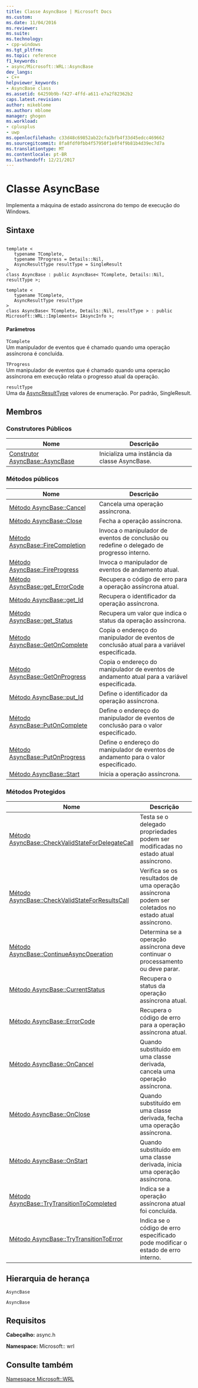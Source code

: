 ```yaml
---
title: Classe AsyncBase | Microsoft Docs
ms.custom: 
ms.date: 11/04/2016
ms.reviewer: 
ms.suite: 
ms.technology:
- cpp-windows
ms.tgt_pltfrm: 
ms.topic: reference
f1_keywords:
- async/Microsoft::WRL::AsyncBase
dev_langs:
- C++
helpviewer_keywords:
- AsyncBase class
ms.assetid: 64259b9b-f427-4ffd-a611-e7a2f82362b2
caps.latest.revision: 
author: mikeblome
ms.author: mblome
manager: ghogen
ms.workload:
- cplusplus
- uwp
ms.openlocfilehash: c33d48c69852ab22cfa2bfb4f33d45edcc469662
ms.sourcegitcommit: 8fa8fdf0fbb4f57950f1e8f4f9b81b4d39ec7d7a
ms.translationtype: MT
ms.contentlocale: pt-BR
ms.lasthandoff: 12/21/2017
---
```

# <a name="asyncbase-class"></a>Classe AsyncBase
Implementa a máquina de estado assíncrona do tempo de execução do Windows.  
  
## <a name="syntax"></a>Sintaxe  
  
```  
  
template <  
   typename TComplete,  
   typename TProgress = Details::Nil,  
   AsyncResultType resultType = SingleResult  
>  
class AsyncBase : public AsyncBase< TComplete, Details::Nil, resultType >;  
  
template <  
   typename TComplete,  
   AsyncResultType resultType  
>  
class AsyncBase< TComplete, Details::Nil, resultType > : public Microsoft::WRL::Implements< IAsyncInfo >;  
```  
  
#### <a name="parameters"></a>Parâmetros  
 `TComplete`  
 Um manipulador de eventos que é chamado quando uma operação assíncrona é concluída.  
  
 `TProgress`  
 Um manipulador de eventos que é chamado quando uma operação assíncrona em execução relata o progresso atual da operação.  
  
 `resultType`  
 Uma da [AsyncResultType](../windows/asyncresulttype-enumeration.md) valores de enumeração. Por padrão, SingleResult.  
  
## <a name="members"></a>Membros  
  
### <a name="public-constructors"></a>Construtores Públicos  
  
|Nome|Descrição|  
|----------|-----------------|  
|[Construtor AsyncBase::AsyncBase](../windows/asyncbase-asyncbase-constructor.md)|Inicializa uma instância da classe AsyncBase.|  
  
### <a name="public-methods"></a>Métodos públicos  
  
|Nome|Descrição|  
|----------|-----------------|  
|[Método AsyncBase::Cancel](../windows/asyncbase-cancel-method.md)|Cancela uma operação assíncrona.|  
|[Método AsyncBase::Close](../windows/asyncbase-close-method.md)|Fecha a operação assíncrona.|  
|[Método AsyncBase::FireCompletion](../windows/asyncbase-firecompletion-method.md)|Invoca o manipulador de eventos de conclusão ou redefine o delegado de progresso interno.|  
|[Método AsyncBase::FireProgress](../windows/asyncbase-fireprogress-method.md)|Invoca o manipulador de eventos de andamento atual.|  
|[Método AsyncBase::get_ErrorCode](../windows/asyncbase-get-errorcode-method.md)|Recupera o código de erro para a operação assíncrona atual.|  
|[Método AsyncBase::get_Id](../windows/asyncbase-get-id-method.md)|Recupera o identificador da operação assíncrona.|  
|[Método AsyncBase::get_Status](../windows/asyncbase-get-status-method.md)|Recupera um valor que indica o status da operação assíncrona.|  
|[Método AsyncBase::GetOnComplete](../windows/asyncbase-getoncomplete-method.md)|Copia o endereço do manipulador de eventos de conclusão atual para a variável especificada.|  
|[Método AsyncBase::GetOnProgress](../windows/asyncbase-getonprogress-method.md)|Copia o endereço do manipulador de eventos de andamento atual para a variável especificada.|  
|[Método AsyncBase::put_Id](../windows/asyncbase-put-id-method.md)|Define o identificador da operação assíncrona.|  
|[Método AsyncBase::PutOnComplete](../windows/asyncbase-putoncomplete-method.md)|Define o endereço do manipulador de eventos de conclusão para o valor especificado.|  
|[Método AsyncBase::PutOnProgress](../windows/asyncbase-putonprogress-method.md)|Define o endereço do manipulador de eventos de andamento para o valor especificado.|  
|[Método AsyncBase::Start](../windows/asyncbase-start-method.md)|Inicia a operação assíncrona.|  
  
### <a name="protected-methods"></a>Métodos Protegidos  
  
|Nome|Descrição|  
|----------|-----------------|  
|[Método AsyncBase::CheckValidStateForDelegateCall](../windows/asyncbase-checkvalidstatefordelegatecall-method.md)|Testa se o delegado propriedades podem ser modificadas no estado atual assíncrono.|  
|[Método AsyncBase::CheckValidStateForResultsCall](../windows/asyncbase-checkvalidstateforresultscall-method.md)|Verifica se os resultados de uma operação assíncrona podem ser coletados no estado atual assíncrono.|  
|[Método AsyncBase::ContinueAsyncOperation](../windows/asyncbase-continueasyncoperation-method.md)|Determina se a operação assíncrona deve continuar o processamento ou deve parar.|  
|[Método AsyncBase::CurrentStatus](../windows/asyncbase-currentstatus-method.md)|Recupera o status da operação assíncrona atual.|  
|[Método AsyncBase::ErrorCode](../windows/asyncbase-errorcode-method.md)|Recupera o código de erro para a operação assíncrona atual.|  
|[Método AsyncBase::OnCancel](../windows/asyncbase-oncancel-method.md)|Quando substituído em uma classe derivada, cancela uma operação assíncrona.|  
|[Método AsyncBase::OnClose](../windows/asyncbase-onclose-method.md)|Quando substituído em uma classe derivada, fecha uma operação assíncrona.|  
|[Método AsyncBase::OnStart](../windows/asyncbase-onstart-method.md)|Quando substituído em uma classe derivada, inicia uma operação assíncrona.|  
|[Método AsyncBase::TryTransitionToCompleted](../windows/asyncbase-trytransitiontocompleted-method.md)|Indica se a operação assíncrona atual foi concluída.|  
|[Método AsyncBase::TryTransitionToError](../windows/asyncbase-trytransitiontoerror-method.md)|Indica se o código de erro especificado pode modificar o estado de erro interno.|  
  
## <a name="inheritance-hierarchy"></a>Hierarquia de herança  
 `AsyncBase`  
  
 `AsyncBase`  
  
## <a name="requirements"></a>Requisitos  
 **Cabeçalho:** async.h  
  
 **Namespace:** Microsoft:: wrl  
  
## <a name="see-also"></a>Consulte também  
 [Namespace Microsoft::WRL](../windows/microsoft-wrl-namespace.md)